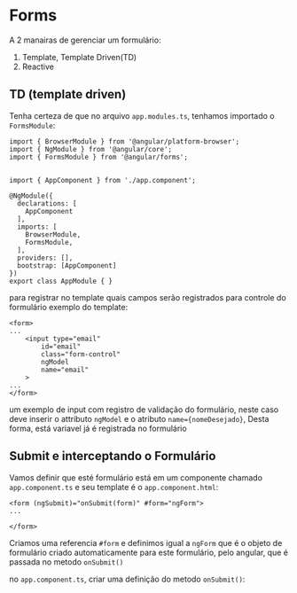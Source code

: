 # Forms

A 2 manairas de gerenciar um formulário:
1. Template, Template Driven(TD)
2. Reactive

## TD (template driven)
Tenha certeza de que no arquivo `app.modules.ts`, tenhamos importado o `FormsModule`:
````
import { BrowserModule } from '@angular/platform-browser';
import { NgModule } from '@angular/core';
import { FormsModule } from '@angular/forms';


import { AppComponent } from './app.component';

@NgModule({
  declarations: [
    AppComponent
  ],
  imports: [
    BrowserModule,
    FormsModule,
  ],
  providers: [],
  bootstrap: [AppComponent]
})
export class AppModule { }

````

para registrar no template quais campos serão registrados para controle do formulário exemplo do template:
````
<form>
...
    <input type="email"
        id="email"
        class="form-control"
        ngModel
        name="email"
    >
...
</form>    
````

um exemplo de input com registro de validação do formulário, neste caso deve inserir o attributo `ngModel` e o atributo `name={nomeDesejado}`,
Desta forma, está variavel já é registrada no formulário


## Submit e interceptando o Formulário

Vamos definir que esté formulário está em um componente chamado `app.component.ts` e seu template é o `app.component.html`:

````
<form (ngSubmit)="onSubmit(form)" #form="ngForm">
...

</form>    
````
Criamos uma referencia `#form` e definimos igual a `ngForm` que é o objeto de formulário criado automaticamente para este formulário, pelo angular, que é passada no metodo `onSubmit()` 

no `app.component.ts`, criar uma definição do metodo `onSubmit()`:
